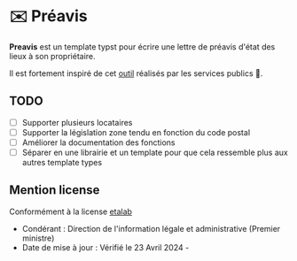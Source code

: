 # ✉️ Préavis 

**Preavis** est un template typst pour écrire une lettre de préavis d'état des lieux à son propriétaire.

Il est fortement inspiré de cet [outil](https://www.service-public.fr/simulateur/calcul/CongeLogement) réalisés par les services publics 🙏.

## TODO 
- [ ] Supporter plusieurs locataires
- [ ] Supporter la législation zone tendu en fonction du code postal
- [ ] Améliorer la documentation des fonctions
- [ ] Séparer en une librairie et un template pour que cela ressemble plus aux autres template types

## Mention license 

Conformément à la license [etalab](https://github.com/etalab/licence-ouverte/blob/master/LO.md)
- Condérant : Direction de l'information légale et administrative (Premier ministre)
- Date de mise à jour : Vérifié le 23 Avril 2024 - 